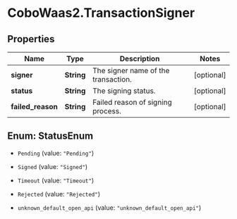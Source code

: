 # CoboWaas2.TransactionSigner

## Properties

Name | Type | Description | Notes
------------ | ------------- | ------------- | -------------
**signer** | **String** | The signer name of the transaction. | [optional] 
**status** | **String** | The signing status. | [optional] 
**failed_reason** | **String** | Failed reason of signing process. | [optional] 



## Enum: StatusEnum


* `Pending` (value: `"Pending"`)

* `Signed` (value: `"Signed"`)

* `Timeout` (value: `"Timeout"`)

* `Rejected` (value: `"Rejected"`)

* `unknown_default_open_api` (value: `"unknown_default_open_api"`)




